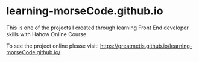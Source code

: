 # learning-morseCode.github.io
This is one of the projects I created through learning Front End developer skills with Hahow Online Course

To see the project online please visit: https://greatmetis.github.io/learning-morseCode.github.io/

